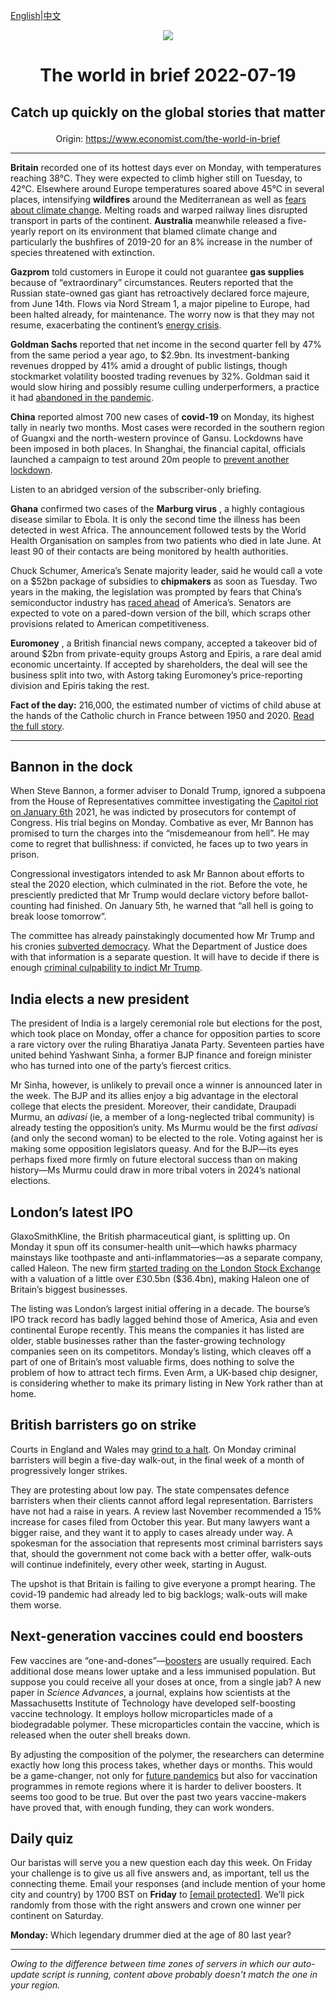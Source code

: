 [English](https://github.com/arielherself/espresso/blob/main/README.md)|[中文](https://github-com.translate.goog/arielherself/espresso/blob/main/README.md?_x_tr_sl=en&_x_tr_tl=zh-CN&_x_tr_hl=zh-CN&_x_tr_pto=wapp)

<div align="center"><img src="https://cdn.static-economist.com/sites/all/themes/econfinal/images/svg/logo.svg" align-center /></div>

# <p align="center">The world in brief 2022-07-19</p>

## <p align="center">Catch up quickly on the global stories that matter</p>

<p align="center">Origin: <a href="https://www.economist.com/the-world-in-brief">https://www.economist.com/the-world-in-brief</a><hr>

 **Britain** recorded one of its hottest days ever on Monday, with temperatures reaching 38°C. They were expected to climb higher still on Tuesday, to 42°C. Elsewhere around Europe temperatures soared above 45°C in several places, intensifying **wildfires** around the Mediterranean as well as [fears about climate change](https://www.economist.com/graphic-detail/2022/04/16/in-chilly-parts-of-europe-heatwaves-strengthen-environmentalism). Melting roads and warped railway lines disrupted transport in parts of the continent. **Australia** meanwhile released a five-yearly report on its environment that blamed climate change and particularly the bushfires of 2019-20 for an 8% increase in the number of species threatened with extinction.

 **Gazprom** told customers in Europe it could not guarantee **gas supplies** because of “extraordinary” circumstances. Reuters reported that the Russian state-owned gas giant has retroactively declared force majeure, from June 14th. Flows via Nord Stream 1, a major pipeline to Europe, had been halted already, for maintenance. The worry now is that they may not resume, exacerbating the continent’s [energy crisis](https://www.economist.com/leaders/2022/07/14/europes-winter-of-discontent).

 **Goldman Sachs** reported that net income in the second quarter fell by 47% from the same period a year ago, to $2.9bn. Its investment-banking revenues dropped by 41% amid a drought of public listings, though stockmarket volatility boosted trading revenues by 32%. Goldman said it would slow hiring and possibly resume culling underperformers, a practice it had [abandoned in the pandemic](https://www.economist.com/finance-and-economics/the-latest-industry-to-suffer-labour-shortages-investment-banking/21808714).

 **China** reported almost 700 new cases of **covid-19** on Monday, its highest tally in nearly two months. Most cases were recorded in the southern region of Guangxi and the north-western province of Gansu. Lockdowns have been imposed in both places. In Shanghai, the financial capital, officials launched a campaign to test around 20m people to [prevent another lockdown](https://www.economist.com/finance-and-economics/2022/06/16/in-stamping-out-covid-china-has-stomped-on-confidence).

Listen to an abridged version of the subscriber-only briefing.

 **Ghana** confirmed two cases of the **Marburg virus** , a highly contagious disease similar to Ebola. It is only the second time the illness has been detected in west Africa. The announcement followed tests by the World Health Organisation on samples from two patients who died in late June. At least 90 of their contacts are being monitored by health authorities.

Chuck Schumer, America’s Senate majority leader, said he would call a vote on a $52bn package of subsidies to **chipmakers** as soon as Tuesday. Two years in the making, the legislation was prompted by fears that China’s semiconductor industry has [raced ahead](https://www.economist.com/business/america-has-a-plan-to-throttle-chinese-chipmakers/21808959) of America’s. Senators are expected to vote on a pared-down version of the bill, which scraps other provisions related to American competitiveness.

 **Euromoney** , a British financial news company, accepted a takeover bid of around $2bn from private-equity groups Astorg and Epiris, a rare deal amid economic uncertainty. If accepted by shareholders, the deal will see the business split into two, with Astorg taking Euromoney’s price-reporting division and Epiris taking the rest.

 **Fact of the day:** 216,000, the estimated number of victims of child abuse at the hands of the Catholic church in France between 1950 and 2020. [Read the full story](https://www.economist.com/leaders/2022/07/14/the-catholic-church-should-scrap-the-requirement-for-priestly-celibacy).

----------

## Bannon in the dock

When Steve Bannon, a former adviser to Donald Trump, ignored a subpoena from the House of Representatives committee investigating the [Capitol riot on January 6th](https://www.economist.com/united-states/2022/06/10/congresss-capitol-riot-hearing-confirms-donald-trumps-complicity) 2021, he was indicted by prosecutors for contempt of Congress. His trial begins on Monday. Combative as ever, Mr Bannon has promised to turn the charges into the “misdemeanour from hell”. He may come to regret that bullishness: if convicted, he faces up to two years in prison.

Congressional investigators intended to ask Mr Bannon about efforts to steal the 2020 election, which culminated in the riot. Before the vote, he presciently predicted that Mr Trump would declare victory before ballot-counting had finished. On January 5th, he warned that “all hell is going to break loose tomorrow”.

The committee has already painstakingly documented how Mr Trump and his cronies [subverted democracy](https://www.economist.com/podcasts/2022/06/24/what-impact-can-the-january-6th-committee-have). What the Department of Justice does with that information is a separate question. It will have to decide if there is enough [criminal culpability to indict Mr Trump](https://www.economist.com/united-states/2022/06/16/the-criminal-case-against-donald-trump). 

## India elects a new president

The president of India is a largely ceremonial role but elections for the post, which took place on Monday, offer a chance for opposition parties to score a rare victory over the ruling Bharatiya Janata Party. Seventeen parties have united behind Yashwant Sinha, a former BJP finance and foreign minister who has turned into one of the party’s fiercest critics. 

Mr Sinha, however, is unlikely to prevail once a winner is announced later in the week. The BJP and its allies enjoy a big advantage in the electoral college that elects the president. Moreover, their candidate, Draupadi Murmu, an <em>adivasi</em> (ie, a member of a long-neglected tribal community) is already testing the opposition’s unity. Ms Murmu would be the first <em>adivasi</em> (and only the second woman) to be elected to the role. Voting against her is making some opposition legislators queasy. And for the BJP—its eyes perhaps fixed more firmly on future electoral success than on making history—Ms Murmu could draw in more tribal voters in 2024’s national elections. 

## London’s latest IPO

GlaxoSmithKline, the British pharmaceutical giant, is splitting up. On Monday it spun off its consumer-health unit—which hawks pharmacy mainstays like toothpaste and anti-inflammatories—as a separate company, called Haleon. The new firm [started trading on the London Stock Exchange](https://www.economist.com/britain/2022/07/18/haleons-listing-shows-the-woes-of-the-london-stock-exchange) with a valuation of a little over £30.5bn ($36.4bn), making Haleon one of Britain’s biggest businesses. 

The listing was London’s largest initial offering in a decade. The bourse’s IPO track record has badly lagged behind those of America, Asia and even continental Europe recently. This means the companies it has listed are older, stable businesses rather than the faster-growing technology companies seen on its competitors. Monday’s listing, which cleaves off a part of one of Britain’s most valuable firms, does nothing to solve the problem of how to attract tech firms. Even Arm, a UK-based chip designer, is considering whether to make its primary listing in New York rather than at home.

## British barristers go on strike

Courts in England and Wales may [grind to a halt](https://www.economist.com/britain/2022/02/12/unless-lawyers-are-paid-better-courts-will-grind-to-a-halt). On Monday criminal barristers will begin a five-day walk-out, in the final week of a month of progressively longer strikes. 

They are protesting about low pay. The state compensates defence barristers when their clients cannot afford legal representation. Barristers have not had a raise in years. A review last November recommended a 15% increase for cases filed from October this year. But many lawyers want a bigger raise, and they want it to apply to cases already under way. A spokesman for the association that represents most criminal barristers says that, should the government not come back with a better offer, walk-outs will continue indefinitely, every other week, starting in August.

The upshot is that Britain is failing to give everyone a prompt hearing. The covid-19 pandemic had already led to big backlogs; walk-outs will make them worse. 

## Next-generation vaccines could end boosters

Few vaccines are “one-and-dones”—[boosters](https://www.economist.com/podcasts/2021/09/14/booster-shots-are-they-necessary) are usually required. Each additional dose means lower uptake and a less immunised population. But suppose you could receive all your doses at once, from a single jab? A new paper in <em>Science Advances</em>, a journal, explains how scientists at the Massachusetts Institute of Technology have developed self-boosting vaccine technology. It employs hollow microparticles made of a biodegradable polymer. These microparticles contain the vaccine, which is released when the outer shell breaks down.

By adjusting the composition of the polymer, the researchers can determine exactly how long this process takes, whether days or months. This would be a game-changer, not only for [future pandemics](https://www.economist.com/graphic-detail/2022/04/09/asias-outbreaks-show-that-omicron-is-deadly-in-unvaccinated-people) but also for vaccination programmes in remote regions where it is harder to deliver boosters. It seems too good to be true. But over the past two years vaccine-makers have proved that, with enough funding, they can work wonders.

## Daily quiz

Our baristas will serve you a new question each day this week. On Friday your challenge is to give us all five answers and, as important, tell us the connecting theme. Email your responses (and include mention of your home city and country) by 1700 BST on **Friday** to [<span class="__cf_email__" data-cfemail="e6b7938f9ca395969483959589a683858988898b8f9592c885898b">[email&#160;protected]</span>](https://mail.google.com/mail/?view=cm&amp;fs=1&amp;tf=1&amp;to=QuizEspresso@economist.com). We’ll pick randomly from those with the right answers and crown one winner per continent on Saturday.

 **Monday:** Which legendary drummer died at the age of 80 last year?

----------

*Owing to the difference between time zones of servers in which our auto-update script is running, content above probably doesn't match the one in your region.*
